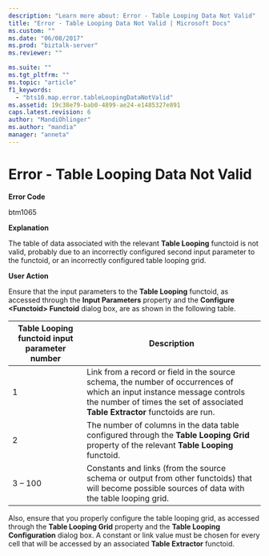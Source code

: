 ```yaml
---
description: "Learn more about: Error - Table Looping Data Not Valid"
title: "Error - Table Looping Data Not Valid | Microsoft Docs"
ms.custom: ""
ms.date: "06/08/2017"
ms.prod: "biztalk-server"
ms.reviewer: ""

ms.suite: ""
ms.tgt_pltfrm: ""
ms.topic: "article"
f1_keywords: 
  - "bts10.map.error.tableLoopingDataNotValid"
ms.assetid: 19c38e79-bab0-4899-ae24-e1485327e891
caps.latest.revision: 6
author: "MandiOhlinger"
ms.author: "mandia"
manager: "anneta"
---
```

# Error - Table Looping Data Not Valid
**Error Code**  
  
 btm1065  
  
 **Explanation**  
  
 The table of data associated with the relevant **Table Looping** functoid is not valid, probably due to an incorrectly configured second input parameter to the functoid, or an incorrectly configured table looping grid.  
  
 **User Action**  
  
 Ensure that the input parameters to the **Table Looping** functoid, as accessed through the **Input Parameters** property and the **Configure \<Functoid\> Functoid** dialog box, are as shown in the following table.  
  
|Table Looping functoid input parameter number|Description|  
|---------------------------------------------------|-----------------|  
|1|Link from a record or field in the source schema, the number of occurrences of which an input instance message controls the number of times the set of associated **Table Extractor** functoids are run.|  
|2|The number of columns in the data table configured through the **Table Looping Grid** property of the relevant **Table Looping** functoid.|  
|3 – 100|Constants and links (from the source schema or output from other functoids) that will become possible sources of data with the table looping grid.|  
  
 Also, ensure that you properly configure the table looping grid, as accessed through the **Table Looping Grid** property and the **Table Looping Configuration** dialog box. A constant or link value must be chosen for every cell that will be accessed by an associated **Table Extractor** functoid.
